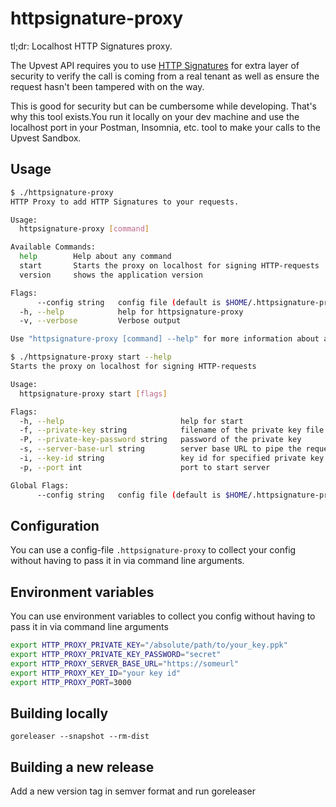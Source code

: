 # httpsignature-proxy

tl;dr: Localhost HTTP Signatures proxy.

The Upvest API requires you to
use [HTTP Signatures](https://tools.ietf.org/id/draft-ietf-httpbis-message-signatures-01.html)
for extra layer of security to verify the call is coming from a real tenant
as well as ensure the request hasn't been tampered with on the way.

This is good for security but can be cumbersome while developing.
That's why this tool exists.You run it locally on your dev machine and use the localhost
port in your Postman, Insomnia, etc. tool to make your calls to the Upvest Sandbox.

## Usage

```sh
$ ./httpsignature-proxy
HTTP Proxy to add HTTP Signatures to your requests.

Usage:
  httpsignature-proxy [command]

Available Commands:
  help        Help about any command
  start       Starts the proxy on localhost for signing HTTP-requests
  version     shows the application version

Flags:
      --config string   config file (default is $HOME/.httpsignature-proxy.yaml)
  -h, --help            help for httpsignature-proxy
  -v, --verbose         Verbose output

Use "httpsignature-proxy [command] --help" for more information about a command.
```

```sh
$ ./httpsignature-proxy start --help
Starts the proxy on localhost for signing HTTP-requests

Usage:
  httpsignature-proxy start [flags]

Flags:
  -h, --help                          help for start
  -f, --private-key string            filename of the private key file
  -P, --private-key-password string   password of the private key
  -s, --server-base-url string        server base URL to pipe the requests to
  -i, --key-id string                 key id for specified private key
  -p, --port int                      port to start server

Global Flags:
      --config string   config file (default is $HOME/.httpsignature-proxy.yaml)

```

## Configuration

You can use a config-file `.httpsignature-proxy` to collect your config without
having to pass it in via command line arguments.

## Environment variables

You can use environment variables to collect you config without having to pass it
in via command line arguments

```sh
export HTTP_PROXY_PRIVATE_KEY="/absolute/path/to/your_key.ppk"
export HTTP_PROXY_PRIVATE_KEY_PASSWORD="secret"
export HTTP_PROXY_SERVER_BASE_URL="https://someurl"
export HTTP_PROXY_KEY_ID="your key id"
export HTTP_PROXY_PORT=3000
```

## Building locally

`goreleaser --snapshot --rm-dist`

## Building a new release

Add a new version tag in semver format and run goreleaser
